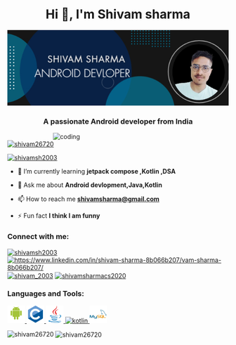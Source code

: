 
<h1 align="center">Hi 👋, I'm Shivam sharma</h1>
<img alt="banner" width="1200" src="https://github.com/Shivam26720/Shivam26720/blob/main/shivam%20banner.jpg"> 
<h3 align="center">A passionate Android developer from India</h3>

<img align="right" alt="coding" width="400" src="https://user-images.githubusercontent.com/55389276/140866485-8fb1c876-9a8f-4d6a-98dc-08c4981eaf70.gif">

<p align="left"> <a href="https://github.com/ryo-ma/github-profile-trophy"><img src="https://github-profile-trophy.vercel.app/?username=shivam26720" alt="shivam26720" /></a> </p>

<p align="left"> <a href="https://twitter.com/shivamsh2003" target="blank"><img src="https://img.shields.io/twitter/follow/shivamsh2003?logo=twitter&style=for-the-badge" alt="shivamsh2003" /></a> </p>

- 🌱 I’m currently learning **jetpack compose ,Kotlin ,DSA**

- 💬 Ask me about **Android devlopment,Java,Kotlin**

- 📫 How to reach me **shivamsharma@gmail.com**

- ⚡ Fun fact **I think I am funny**

<h3 align="left">Connect with me:</h3>
<p align="left">
<a href="https://twitter.com/shivamsh2003" target="blank"><img align="center" src="https://raw.githubusercontent.com/rahuldkjain/github-profile-readme-generator/master/src/images/icons/Social/twitter.svg" alt="shivamsh2003" height="30" width="40" /></a>
<a href="https://linkedin.com/in/https://www.linkedin.com/in/shivam-sharma-8b066b207/vam-sharma-8b066b207/" target="blank"><img align="center" src="https://raw.githubusercontent.com/rahuldkjain/github-profile-readme-generator/master/src/images/icons/Social/linked-in-alt.svg" alt="https://www.linkedin.com/in/shivam-sharma-8b066b207/vam-sharma-8b066b207/" height="30" width="40" /></a>
<a href="https://www.leetcode.com/shivam_2003" target="blank"><img align="center" src="https://raw.githubusercontent.com/rahuldkjain/github-profile-readme-generator/master/src/images/icons/Social/leet-code.svg" alt="shivam_2003" height="30" width="40" /></a>
<a href="https://auth.geeksforgeeks.org/user/shivamsharmacs2020" target="blank"><img align="center" src="https://raw.githubusercontent.com/rahuldkjain/github-profile-readme-generator/master/src/images/icons/Social/geeks-for-geeks.svg" alt="shivamsharmacs2020" height="30" width="40" /></a>
</p>

<h3 align="left">Languages and Tools:</h3>
<p align="left"> <a href="https://developer.android.com" target="_blank" rel="noreferrer"> <img src="https://raw.githubusercontent.com/devicons/devicon/master/icons/android/android-original-wordmark.svg" alt="android" width="40" height="40"/> </a> <a href="https://www.cprogramming.com/" target="_blank" rel="noreferrer"> <img src="https://raw.githubusercontent.com/devicons/devicon/master/icons/c/c-original.svg" alt="c" width="40" height="40"/> </a> <a href="https://www.java.com" target="_blank" rel="noreferrer"> <img src="https://raw.githubusercontent.com/devicons/devicon/master/icons/java/java-original.svg" alt="java" width="40" height="40"/> </a> <a href="https://kotlinlang.org" target="_blank" rel="noreferrer"> <img src="https://www.vectorlogo.zone/logos/kotlinlang/kotlinlang-icon.svg" alt="kotlin" width="40" height="40"/> </a> <a href="https://www.mysql.com/" target="_blank" rel="noreferrer"> <img src="https://raw.githubusercontent.com/devicons/devicon/master/icons/mysql/mysql-original-wordmark.svg" alt="mysql" width="40" height="40"/> </a> </p>

<p><img align="left" src="https://github-readme-stats.vercel.app/api/top-langs?username=shivam26720&show_icons=true&locale=en&layout=compact" alt="shivam26720" /></p>

<p>&nbsp;<img align="center" src="https://github-readme-stats.vercel.app/api?username=shivam26720&show_icons=true&locale=en" alt="shivam26720" /></p>
